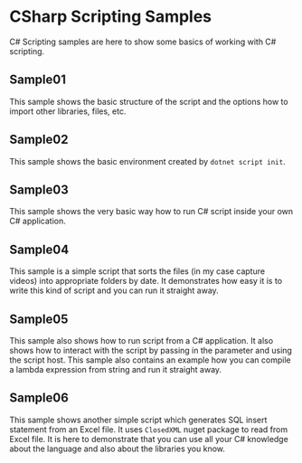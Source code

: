 # CSharp Scripting Samples

C# Scripting samples are here to show some basics of working with C# scripting.

## Sample01

This sample shows the basic structure of the script and the options how to import other libraries, files, etc.

## Sample02

This sample shows the basic environment created by `dotnet script init`.

## Sample03

This sample shows the very basic way how to run C# script inside your own C# application.

## Sample04

This sample is a simple script that sorts the files (in my case capture videos) into appropriate folders by date. It demonstrates how easy it is to write this kind of script and you can run it straight away.

## Sample05

This sample also shows how to run script from a C# application. It also shows how to interact with the script by passing in the parameter and using the script host. This sample also contains an example how you can compile a lambda expression from string and run it straight away.

## Sample06

This sample shows another simple script which generates SQL insert statement from an Excel file. It uses `ClosedXML` nuget package to read from Excel file. It is here to demonstrate that you can use all your C# knowledge about the language and also about the libraries you know.